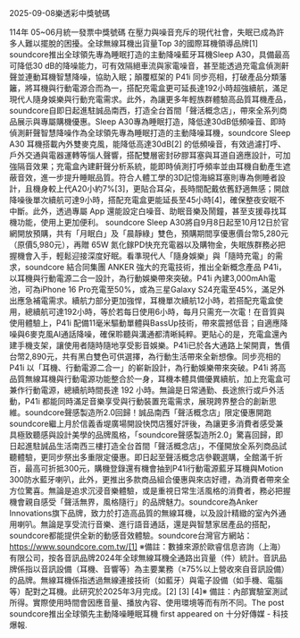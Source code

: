 
2025-09-08樂透彩中獎號碼

                                
114年 05~06月統一發票中獎號碼
                             在壓力與噪音充斥的現代社會，失眠已成為許多人難以擺脫的困擾。全球無線耳機出貨量Top 3的國際耳機領導品牌[1] soundcore推出全球領先專為睡眠打造的主動降噪藍牙耳機Sleep A30，具備最高可降低30 dB的降噪能力，可有效隔絕車流與家電噪音，甚至能透過充電盒偵測鼾聲並連動耳機智慧降噪，協助入眠；顛覆框架的 P41i 同步亮相，打破產品分類藩籬，將耳機與行動電源合而為一，搭配充電盒更可延長達192小時超強續航，滿足現代人隨身娛樂與行動充電需求。此外，為讓更多年輕族群體驗高品質耳機產品，soundcore自即日起進駐誠品南西，打造全台首間「聲活概念店」，帶來全系列商品展示與專屬購機優惠。Sleep A30專為睡眠打造，降低達30dB低頻噪音、即時偵測鼾聲智慧降噪作為全球領先專為睡眠打造的主動降噪耳機，soundcore Sleep A30 耳機搭載內外雙麥克風，能降低高達30dB[2] 的低頻噪音，有效過濾打呼、戶外交通與電器運轉等惱人聲響，搭配雙層密封矽膠耳塞與耳道自適應設計，可加強隔音效果；充電盒內建鼾聲分析系統，能即時偵測打呼頻率並由耳機自動產生遮蔽音效，進一步提升睡眠品質。符合人體工學的3D記憶海綿耳塞則專為側睡者設計，且機身較上代A20小約7%[3]，更貼合耳朵，長時間配戴依舊舒適無感；開啟降噪後單次續航可達9小時，搭配充電盒更能延長至45小時[4]，確保整夜安眠不中斷。此外，透過專屬 App 還能設定白噪音、助眠音樂及鬧鐘，甚至支援尋找耳機功能，使用上更加便利。 soundcore Sleep A30將自9月8日起至10月12日於官網開放預購，共有「月眠白」及「晨靜綠」雙色，預購期間享優惠價台幣5,280元（原價5,980元），再贈 65W 氮化鎵PD快充充電器以及購物金，失眠族群務必把握機會入手，輕鬆迎接深度好眠。看準現代人「隨身娛樂」與「隨時充電」的需求，soundcore 結合同集團 ANKER 強大的充電技術，推出全新概念產品 P41i，以耳機與行動電源二合一設計，為行動娛樂帶來突破。P41i 內建3,000mAh電池，可為iPhone 16 Pro充電至50%，或為三星Galaxy S24充電至45%，滿足外出應急補電需求。續航力部分更加強悍，耳機單次續航12小時，若搭配充電盒使用，總續航可達192小時，等於若每日使用6小時，每月只需充一次電！在音質與使用體驗上，P41i 配備11毫米驅動單體與BassUp技術，帶來震撼低音；自適應降噪與6麥克風AI通話降噪，確保聆聽與溝通都清晰純粹。更貼心的是，充電盒還內建手機支架，讓使用者隨時隨地享受影音娛樂。P41i已於各大通路上架開賣，售價台幣2,890元，共有黑白雙色可供選擇，為行動生活帶來全新想像。同步亮相的 P41i 以「耳機、行動電源二合一」的嶄新設計，為行動娛樂帶來突破。P41i 將高品質無線耳機與行動電源功能整合於一身，耳機本體具備優異續航，加上充電盒可兼作行動電源，總續航時間長達 192 小時。無論是日常通勤、長途旅行或戶外活動，P41i 都能同時滿足音樂享受與行動裝置充電需求，展現跨界整合的創新思維。soundcore聲感製造所2.0回歸！誠品南西「聲活概念店」限定優惠開跑soundcore繼上月於信義香堤廣場開設快閃店獲好評後，為讓更多消費者感受兼具極致聽感與設計美學的品牌風格，「soundcore聲感製造所2.0」驚喜回歸，即日起進駐誠品生活南西三樓打造全台首間「聲活概念店」，不僅開放全系列商品試聽體驗，更同步祭出多重限定優惠。即日起至聲活概念店參觀選購，全館滿千折百，最高可折抵300元，購機登錄還有機會抽到P41i行動電源藍牙耳機與Motion 300防水藍牙喇叭，此外，更推出多款商品組合優惠與來店好禮，為消費者帶來全方位驚喜。無論是追求沉浸音樂體驗，或是重視日常生活風格的消費者，務必把握機會親自感受「聲活無界，風格隨行」的品牌魅力。soundcore為Anker Innovations旗下品牌，致力於打造高品質的無線耳機，以及設計精緻的室內外通用喇叭。無論是享受流行音樂、進行語音通話，還是與智慧家居產品的搭配，soundcore都能提供全新的動感音效體驗。soundcore台灣官方網站：https://www.soundcore.com.tw/[1] ※備註：數據來源於歐睿信息咨詢（上海）有限公司，按各音訊品牌2024年全球無線耳機全通路出貨量（件）統計。音訊品牌係指以音訊設備（耳機、音響等）為主要業務（≥75%以上營收來自音訊設備）的品牌。無線耳機係指透過無線連接技術（如藍牙）與電子設備（如手機、電腦等）配對之耳機。此研究於2025年3月完成。[2] [3] [4]※ 備註：內部實驗室測試所得。實際使用時間會因應音量、播放內容、使用環境等而有所不同。The post soundcore推出全球領先主動降噪睡眠耳機 first appeared on 十分好傳媒 - 科技爆報.